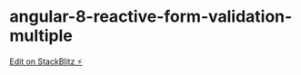 # angular-8-reactive-form-validation-multiple

[Edit on StackBlitz ⚡️](https://stackblitz.com/edit/angular-8-reactive-form-validation-multiple)
